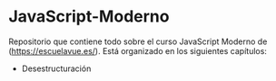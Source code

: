 # JavaScript-Moderno
Repositorio que contiene todo sobre el curso JavaScript Moderno de (https://escuelavue.es/).
Está organizado en los siguientes capítulos:

* Desestructuración
